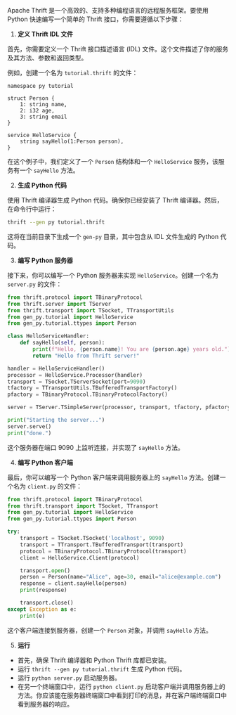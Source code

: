 Apache Thrift 是一个高效的、支持多种编程语言的远程服务框架。要使用 Python 快速编写一个简单的 Thrift 接口，你需要遵循以下步骤：

1. **定义 Thrift IDL 文件**

首先，你需要定义一个 Thrift 接口描述语言 (IDL) 文件。这个文件描述了你的服务及其方法、参数和返回类型。

例如，创建一个名为 `tutorial.thrift` 的文件：


```thrift
namespace py tutorial

struct Person {
    1: string name,
    2: i32 age,
    3: string email
}

service HelloService {
    string sayHello(1:Person person),
}
```
在这个例子中，我们定义了一个 `Person` 结构体和一个 `HelloService` 服务，该服务有一个 `sayHello` 方法。

2. **生成 Python 代码**

使用 Thrift 编译器生成 Python 代码。确保你已经安装了 Thrift 编译器。然后，在命令行中运行：


```bash
thrift --gen py tutorial.thrift
```
这将在当前目录下生成一个 `gen-py` 目录，其中包含从 IDL 文件生成的 Python 代码。

3. **编写 Python 服务器**

接下来，你可以编写一个 Python 服务器来实现 `HelloService`。创建一个名为 `server.py` 的文件：


```python
from thrift.protocol import TBinaryProtocol
from thrift.server import TServer
from thrift.transport import TSocket, TTransportUtils
from gen_py.tutorial import HelloService
from gen_py.tutorial.ttypes import Person

class HelloServiceHandler:
    def sayHello(self, person):
        print(f"Hello, {person.name}! You are {person.age} years old.")
        return "Hello from Thrift server!"

handler = HelloServiceHandler()
processor = HelloService.Processor(handler)
transport = TSocket.TServerSocket(port=9090)
tfactory = TTransportUtils.TBufferedTransportFactory()
pfactory = TBinaryProtocol.TBinaryProtocolFactory()

server = TServer.TSimpleServer(processor, transport, tfactory, pfactory)

print("Starting the server...")
server.serve()
print("done.")
```
这个服务器在端口 9090 上监听连接，并实现了 `sayHello` 方法。

4. **编写 Python 客户端**

最后，你可以编写一个 Python 客户端来调用服务器上的 `sayHello` 方法。创建一个名为 `client.py` 的文件：


```python
from thrift.protocol import TBinaryProtocol
from thrift.transport import TSocket, TTransport
from gen_py.tutorial import HelloService
from gen_py.tutorial.ttypes import Person

try:
    transport = TSocket.TSocket('localhost', 9090)
    transport = TTransport.TBufferedTransport(transport)
    protocol = TBinaryProtocol.TBinaryProtocol(transport)
    client = HelloService.Client(protocol)

    transport.open()
    person = Person(name="Alice", age=30, email="alice@example.com")
    response = client.sayHello(person)
    print(response)

    transport.close()
except Exception as e:
    print(e)
```
这个客户端连接到服务器，创建一个 `Person` 对象，并调用 `sayHello` 方法。

5. **运行**
* 首先，确保 Thrift 编译器和 Python Thrift 库都已安装。
* 运行 `thrift --gen py tutorial.thrift` 生成 Python 代码。
* 运行 `python server.py` 启动服务器。
* 在另一个终端窗口中，运行 `python client.py` 启动客户端并调用服务器上的方法。你应该能在服务器终端窗口中看到打印的消息，并在客户端终端窗口中看到服务器的响应。